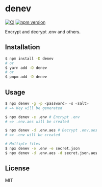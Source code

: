 # denev

[![CI](https://github.com/dqn/denev/workflows/CI/badge.svg)](https://github.com/dqn/denev/actions)
[![npm version](https://img.shields.io/npm/v/denev.svg)](https://www.npmjs.com/package/denev)

Encrypt and decrypt .env and others.

## Installation

```bash
$ npm install -D denev
# or
$ yarn add -D denev
# or
$ pnpm add -D denev
```

## Usage

```bash
$ npx denev -g -p <password> -s <salt>
# => Key will be generated

$ npx denev -e .env # Encrypt .env
# => .env.aes will be created

$ npx denev -d .env.aes # Decrypt .env.aes
# => .env will be created

# Multiple files
$ npx denev -e .env -e secret.json
$ npx denev -d .env.aes -d secret.json.aes
```

## License

MIT
